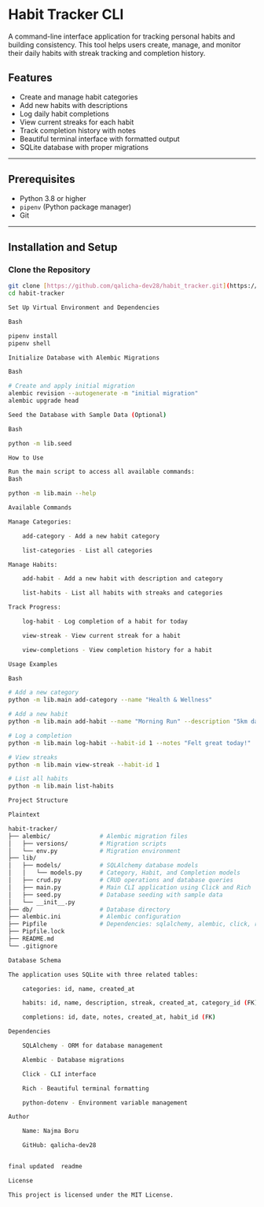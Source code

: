 # Habit Tracker CLI

A command-line interface application for tracking personal habits and building consistency. This tool helps users create, manage, and monitor their daily habits with streak tracking and completion history.

## Features

- Create and manage habit categories
- Add new habits with descriptions
- Log daily habit completions
- View current streaks for each habit
- Track completion history with notes
- Beautiful terminal interface with formatted output
- SQLite database with proper migrations

---

## Prerequisites

- Python 3.8 or higher
- `pipenv` (Python package manager)
- Git

---

## Installation and Setup

### Clone the Repository

```bash
git clone [https://github.com/qalicha-dev28/habit_tracker.git](https://github.com/qalicha-dev28/habit_tracker.git)
cd habit-tracker

Set Up Virtual Environment and Dependencies

Bash

pipenv install
pipenv shell

Initialize Database with Alembic Migrations

Bash

# Create and apply initial migration
alembic revision --autogenerate -m "initial migration"
alembic upgrade head

Seed the Database with Sample Data (Optional)

Bash

python -m lib.seed

How to Use

Run the main script to access all available commands:
Bash

python -m lib.main --help

Available Commands

Manage Categories:

    add-category - Add a new habit category

    list-categories - List all categories

Manage Habits:

    add-habit - Add a new habit with description and category

    list-habits - List all habits with streaks and categories

Track Progress:

    log-habit - Log completion of a habit for today

    view-streak - View current streak for a habit

    view-completions - View completion history for a habit

Usage Examples

Bash

# Add a new category
python -m lib.main add-category --name "Health & Wellness"

# Add a new habit
python -m lib.main add-habit --name "Morning Run" --description "5km daily run" --category-id 1

# Log a completion
python -m lib.main log-habit --habit-id 1 --notes "Felt great today!"

# View streaks
python -m lib.main view-streak --habit-id 1

# List all habits
python -m lib.main list-habits

Project Structure

Plaintext

habit-tracker/
├── alembic/              # Alembic migration files
│   ├── versions/         # Migration scripts
│   └── env.py            # Migration environment
├── lib/
│   ├── models/           # SQLAlchemy database models
│   │   └── models.py     # Category, Habit, and Completion models
│   ├── crud.py           # CRUD operations and database queries
│   ├── main.py           # Main CLI application using Click and Rich
│   ├── seed.py           # Database seeding with sample data
│   └── __init__.py
├── db/                   # Database directory
├── alembic.ini           # Alembic configuration
├── Pipfile               # Dependencies: sqlalchemy, alembic, click, rich
├── Pipfile.lock
├── README.md
└── .gitignore

Database Schema

The application uses SQLite with three related tables:

    categories: id, name, created_at

    habits: id, name, description, streak, created_at, category_id (FK)

    completions: id, date, notes, created_at, habit_id (FK)

Dependencies

    SQLAlchemy - ORM for database management

    Alembic - Database migrations

    Click - CLI interface

    Rich - Beautiful terminal formatting

    python-dotenv - Environment variable management

Author

    Name: Najma Boru

    GitHub: qalicha-dev28


final updated  readme

License

This project is licensed under the MIT License.







